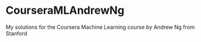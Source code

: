 # CourseraMLAndrewNg
My solutions for the Coursera Machine Learning course by Andrew Ng from Stanford
